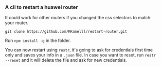 ### A cli to restart a huawei router

It could work for other routers if you changed the css selectors to match
your router.

`git clone https://github.com/MKamelll/restart-router.git`

Run `npm install -g` in the folder.

You can now restart using `restr`, it's going to ask for
credentials first time only and saves your info in a `.json`
file. In case you want to reset, run `restr --reset` and it
will delete the file and ask for new credentials.
